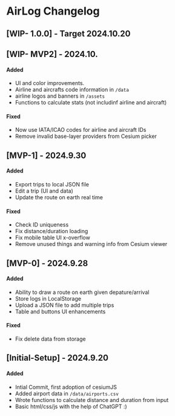 # AirLog Changelog


## [WIP- 1.0.0] - Target 2024.10.20


## [WIP- MVP2] - 2024.10.

#### Added
- UI and color improvements.
- Airline and aircrafts code information in `/data`
- airline logos and banners in `/assets`
- Functions to calculate stats (not includinf airline and aircraft)

#### Fixed
- Now use IATA/ICAO codes for airline and aircraft IDs
- Remove invalid base-layer providers from Cesium picker

## [MVP-1] - 2024.9.30

#### Added
- Export trips to local JSON file
- Edit a trip (UI and data)
- Update the route on earth real time

#### Fixed
- Check ID uniqueness
- Fix distance/duration loading
- Fix mobile table UI x-overflow
- Remove unused things and warning info from Cesium viewer

## [MVP-0] - 2024.9.28

#### Added 
- Ability to draw a route on earth given depature/arrival
- Store logs in LocalStorage
- Upload a JSON file to add multiple trips
- Table and buttons UI enhancements
  
#### Fixed
- Fix delete data from storage

## [Initial-Setup] - 2024.9.20

#### Added
- Intial Commit, first adoption of cesiumJS
- Added airport data in `/data/airports.csv`
- Wrote functions to calculate distance and duration from input
- Basic html/css/js with the help of ChatGPT :)
